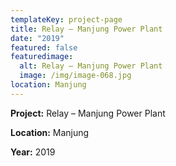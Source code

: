 ```yaml
---
templateKey: project-page
title: Relay – Manjung Power Plant
date: "2019"
featured: false
featuredimage:
  alt: Relay – Manjung Power Plant
  image: /img/image-068.jpg
location: Manjung
---
```

**Project:** Relay – Manjung Power Plant

**Location:** Manjung

**Year:** 2019
